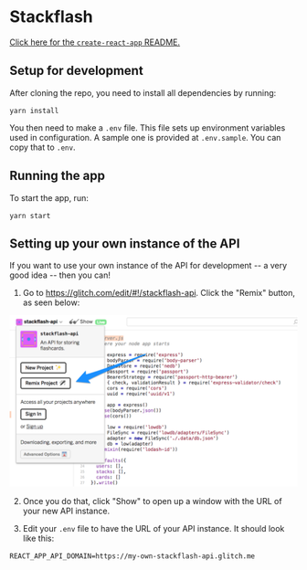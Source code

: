 # Stackflash

[Click here for the `create-react-app` README.](README.cra.md)

## Setup for development

After cloning the repo, you need to install all dependencies by running:

```
yarn install
```

You then need to make a `.env` file. This file sets up environment variables used in configuration. A sample one is provided at `.env.sample`. You can copy that to `.env`.

## Running the app

To start the app, run:

```
yarn start
```

## Setting up your own instance of the API

If you want to use your own instance of the API for development -- a very good idea -- then you can! 

1. Go to https://glitch.com/edit/#!/stackflash-api. Click the "Remix" button, as seen below:

![Remix the API using Glitch](docs/remix-api.png)

2. Once you do that, click "Show" to open up a window with the URL of your new API instance.

3. Edit your `.env` file to have the URL of your API instance. It should look like this:

```
REACT_APP_API_DOMAIN=https://my-own-stackflash-api.glitch.me
```
